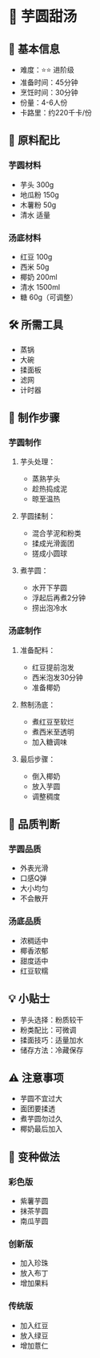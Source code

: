 # 🍠 芋圆甜汤

## 📝 基本信息
- 难度：⭐⭐ 进阶级
- 准备时间：45分钟
- 烹饪时间：30分钟
- 份量：4-6人份
- 卡路里：约220千卡/份

## 🧂 原料配比
### 芋圆材料
- 芋头 300g
- 地瓜粉 150g
- 木薯粉 50g
- 清水 适量

### 汤底材料
- 红豆 100g
- 西米 50g
- 椰奶 200ml
- 清水 1500ml
- 糖 60g（可调整）

## 🛠️ 所需工具
- 蒸锅
- 大碗
- 揉面板
- 滤网
- 计时器

## 📝 制作步骤

### 芋圆制作
1. 芋头处理：
   - 蒸熟芋头
   - 趁热捣成泥
   - 晾至温热

2. 芋圆揉制：
   - 混合芋泥和粉类
   - 揉成光滑面团
   - 搓成小圆球

3. 煮芋圆：
   - 水开下芋圆
   - 浮起后再煮2分钟
   - 捞出泡冷水

### 汤底制作
1. 准备配料：
   - 红豆提前泡发
   - 西米泡发30分钟
   - 准备椰奶

2. 熬制汤底：
   - 煮红豆至软烂
   - 煮西米至透明
   - 加入糖调味

3. 最后步骤：
   - 倒入椰奶
   - 放入芋圆
   - 调整稠度

## 🎯 品质判断

### 芋圆品质
- 外表光滑
- 口感Q弹
- 大小均匀
- 不会散开

### 汤底品质
- 浓稠适中
- 椰香浓郁
- 甜度适中
- 红豆软糯

## 💡 小贴士
- 芋头选择：粉质较干
- 粉类配比：可微调
- 揉面技巧：适量加水
- 储存方法：冷藏保存

## ⚠️ 注意事项
- 芋圆不宜过大
- 面团要揉透
- 煮芋圆勿过久
- 椰奶最后加入

## 🔄 变种做法

### 彩色版
- 紫薯芋圆
- 抹茶芋圆
- 南瓜芋圆

### 创新版
- 加入珍珠
- 放入布丁
- 增加果料

### 传统版
- 加入红豆
- 放入绿豆
- 增加薏仁